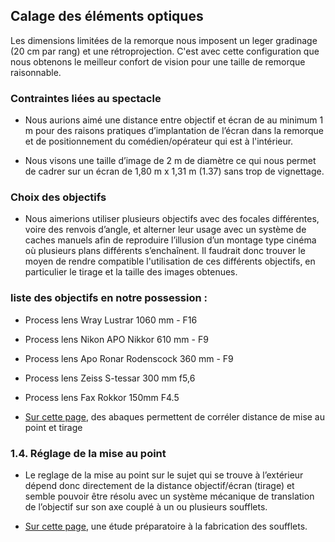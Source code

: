 
## Calage des éléments optiques
Les dimensions limitées de la remorque nous imposent un leger gradinage (20 cm par rang) et une rétroprojection. C'est avec cette configuration que nous obtenons le meilleur confort de vision pour une taille de remorque raisonnable.

### Contraintes liées au spectacle
- Nous aurions aimé une distance entre objectif et écran de au minimum 1 m pour des raisons pratiques d’implantation de l’écran dans la remorque et de positionnement du comédien/opérateur qui est à l'intérieur. 

- Nous visons une taille d’image de 2 m de diamètre ce qui nous permet de cadrer sur un écran de 1,80 m x 1,31 m (1.37) sans trop de vignettage.

### Choix des objectifs
- Nous aimerions utiliser plusieurs objectifs avec des focales différentes, voire des renvois d’angle, et alterner leur usage avec un système de caches manuels afin de reproduire l’illusion d’un montage type cinéma où plusieurs plans différents s’enchaînent. Il faudrait donc trouver le moyen de rendre compatible l'utilisation de ces différents objectifs, en particulier le tirage et la taille des images obtenues.

### liste des objectifs en notre possession :

- Process lens Wray Lustrar 1060 mm - F16

- Process lens Nikon APO Nikkor 610 mm - F9

- Process lens Apo Ronar Rodenscock 360 mm - F9

- Process lens Zeiss S-tessar 300 mm f5,6

- Process lens 	Fax Rokkor 150mm F4.5

- [Sur cette page](abaque.md), des abaques permettent de corréler distance de mise au point et tirage

### 1.4. Réglage de la mise au point

- Le reglage de la mise au point sur le sujet qui se trouve à l’extérieur dépend donc directement de la distance objectif/écran (tirage) et semble pouvoir être résolu avec un système mécanique de translation de l’objectif sur son axe couplé à un ou plusieurs soufflets.

- [Sur cette page](soufflet.md), une étude préparatoire à la fabrication des soufflets.
